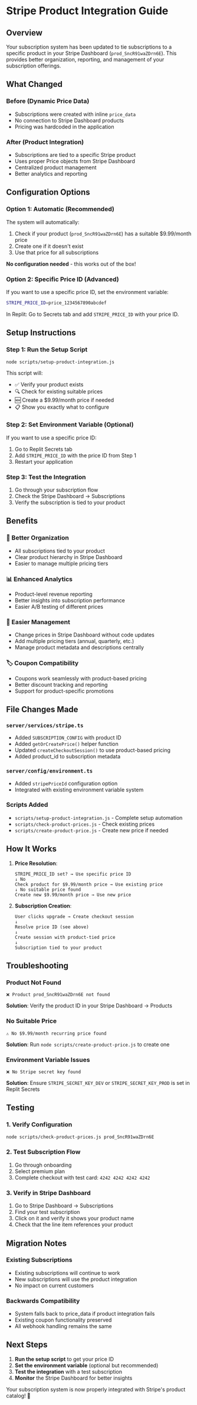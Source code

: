 # Stripe Product Integration Guide

## Overview

Your subscription system has been updated to tie subscriptions to a specific product in your Stripe Dashboard (`prod_SncR91waZDrn6E`). This provides better organization, reporting, and management of your subscription offerings.

## What Changed

### Before (Dynamic Price Data)
- Subscriptions were created with inline `price_data`
- No connection to Stripe Dashboard products
- Pricing was hardcoded in the application

### After (Product Integration)
- Subscriptions are tied to a specific Stripe product
- Uses proper Price objects from Stripe Dashboard
- Centralized product management
- Better analytics and reporting

## Configuration Options

### Option 1: Automatic (Recommended)
The system will automatically:
1. Check if your product (`prod_SncR91waZDrn6E`) has a suitable $9.99/month price
2. Create one if it doesn't exist
3. Use that price for all subscriptions

**No configuration needed** - this works out of the box!

### Option 2: Specific Price ID (Advanced)
If you want to use a specific price ID, set the environment variable:

```bash
STRIPE_PRICE_ID=price_1234567890abcdef
```

In Replit: Go to Secrets tab and add `STRIPE_PRICE_ID` with your price ID.

## Setup Instructions

### Step 1: Run the Setup Script
```bash
node scripts/setup-product-integration.js
```

This script will:
- ✅ Verify your product exists
- 🔍 Check for existing suitable prices
- 🆕 Create a $9.99/month price if needed
- 📋 Show you exactly what to configure

### Step 2: Set Environment Variable (Optional)
If you want to use a specific price ID:
1. Go to Replit Secrets tab
2. Add `STRIPE_PRICE_ID` with the price ID from Step 1
3. Restart your application

### Step 3: Test the Integration
1. Go through your subscription flow
2. Check the Stripe Dashboard → Subscriptions
3. Verify the subscription is tied to your product

## Benefits

### 🎯 Better Organization
- All subscriptions tied to your product
- Clear product hierarchy in Stripe Dashboard
- Easier to manage multiple pricing tiers

### 📊 Enhanced Analytics
- Product-level revenue reporting
- Better insights into subscription performance
- Easier A/B testing of different prices

### 🔧 Easier Management
- Change prices in Stripe Dashboard without code updates
- Add multiple pricing tiers (annual, quarterly, etc.)
- Manage product metadata and descriptions centrally

### 🏷️ Coupon Compatibility
- Coupons work seamlessly with product-based pricing
- Better discount tracking and reporting
- Support for product-specific promotions

## File Changes Made

### `server/services/stripe.ts`
- Added `SUBSCRIPTION_CONFIG` with product ID
- Added `getOrCreatePrice()` helper function
- Updated `createCheckoutSession()` to use product-based pricing
- Added product_id to subscription metadata

### `server/config/environment.ts`
- Added `stripePriceId` configuration option
- Integrated with existing environment variable system

### Scripts Added
- `scripts/setup-product-integration.js` - Complete setup automation
- `scripts/check-product-prices.js` - Check existing prices
- `scripts/create-product-price.js` - Create new price if needed

## How It Works

1. **Price Resolution**:
   ```
   STRIPE_PRICE_ID set? → Use specific price ID
   ↓ No
   Check product for $9.99/month price → Use existing price
   ↓ No suitable price found
   Create new $9.99/month price → Use new price
   ```

2. **Subscription Creation**:
   ```
   User clicks upgrade → Create checkout session
   ↓
   Resolve price ID (see above)
   ↓
   Create session with product-tied price
   ↓
   Subscription tied to your product
   ```

## Troubleshooting

### Product Not Found
```
❌ Product prod_SncR91waZDrn6E not found
```
**Solution**: Verify the product ID in your Stripe Dashboard → Products

### No Suitable Price
```
⚠️ No $9.99/month recurring price found
```
**Solution**: Run `node scripts/create-product-price.js` to create one

### Environment Variable Issues
```
❌ No Stripe secret key found
```
**Solution**: Ensure `STRIPE_SECRET_KEY_DEV` or `STRIPE_SECRET_KEY_PROD` is set in Replit Secrets

## Testing

### 1. Verify Configuration
```bash
node scripts/check-product-prices.js prod_SncR91waZDrn6E
```

### 2. Test Subscription Flow
1. Go through onboarding
2. Select premium plan
3. Complete checkout with test card: `4242 4242 4242 4242`

### 3. Verify in Stripe Dashboard
1. Go to Stripe Dashboard → Subscriptions
2. Find your test subscription
3. Click on it and verify it shows your product name
4. Check that the line item references your product

## Migration Notes

### Existing Subscriptions
- Existing subscriptions will continue to work
- New subscriptions will use the product integration
- No impact on current customers

### Backwards Compatibility
- System falls back to price_data if product integration fails
- Existing coupon functionality preserved
- All webhook handling remains the same

## Next Steps

1. **Run the setup script** to get your price ID
2. **Set the environment variable** (optional but recommended)
3. **Test the integration** with a test subscription
4. **Monitor** the Stripe Dashboard for better insights

Your subscription system is now properly integrated with Stripe's product catalog! 🎉 